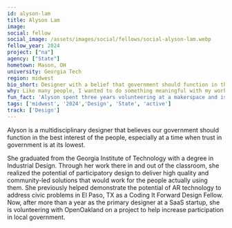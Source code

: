 ```yaml
---
id: alyson-lam
title: Alyson Lam
image: 
social: fellow
social_image: /assets/images/social/fellows/social-alyson-lam.webp
fellow_year: 2024
project: ["na"]
agency: ["State"]
hometown: Mason, OH
university: Georgia Tech
region: midwest
bio_short: Designer with a belief that government should function in the best interest of the people
why: Like many people, I wanted to do something meaningful with my work and found Civic Tech. Despite the apparent need to improve digital service delivery, opportunities to start a career in this field were quite rare. When considering the complexity and sensitivity of the problems that a government must address, it's clear why they simply cannot afford to get it wrong. The U.S. Digital Corps is that unique opportunity that offers a chance to learn how to get it right.
fun_fact: 'Alyson spent three years volunteering at a makerspace and is a chronic DIY-er. At any given time she has at least one project going and has made furniture, keyboards, ceramics, and clothing.'
tags: ['midwest', '2024','Design', 'State', 'active']
track: ['Design']
---
```


Alyson is a multidisciplinary designer that believes our government should function in the best interest of the people, especially at a time when trust in government is at its lowest. 

She graduated from the Georgia Institute of Technology with a degree in Industrial Design. Through her work there in and out of the classroom, she realized the potential of participatory design to deliver high quality and community-led solutions that would work for the people actually using them. She previously helped demonstrate the potential of AR technology to address civic problems in El Paso, TX as a Coding It Forward Design Fellow. Now, after more than a year as the primary designer at a SaaS startup, she is volunteering with OpenOakland on a project to help increase participation in local government.
